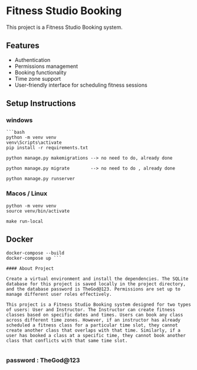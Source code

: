 # Fitness Studio Booking

This project is a Fitness Studio Booking system.

## Features
- Authentication
- Permissions management
- Booking functionality
- Time zone support
- User-friendly interface for scheduling fitness sessions

## Setup Instructions

### windows
    ```bash
    python -m venv venv 
    venv\Scripts\activate
    pip install -r requirements.txt

    python manage.py makemigrations --> no need to do, already done

    python manage.py migrate        --> no need to do , already done

    python manage.py runserver




### Macos / Linux
    python -m venv venv
    source venv/bin/activate

    make run-local


## Docker
    docker-compose --build
    docker-compose up ```
```
#### About Project

Create a virtual environment and install the dependencies. The SQLite database for this project is saved locally in the project directory, and the database password is TheGod@123. Permissions are set up to manage different user roles effectively.

This project is a Fitness Studio Booking system designed for two types of users: User and Instructor. The Instructor can create fitness classes based on specific dates and times. Users can book any class across different time zones. However, if an instructor has already scheduled a fitness class for a particular time slot, they cannot create another class that overlaps with that time. Similarly, if a user has booked a class at a specific time, they cannot book another class that conflicts with that same time slot.


```

### password : TheGod@123